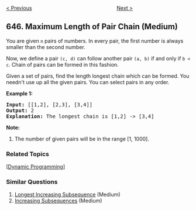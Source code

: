 <!--|This file generated by command(leetcode description); DO NOT EDIT.    |-->
<!--+----------------------------------------------------------------------+-->
<!--|@author    openset <openset.wang@gmail.com>                           |-->
<!--|@link      https://github.com/openset                                 |-->
<!--|@home      https://github.com/openset/leetcode                        |-->
<!--+----------------------------------------------------------------------+-->

[< Previous](https://github.com/openset/leetcode/tree/master/problems/set-mismatch "Set Mismatch")
　　　　　　　　　　　　　　　　
[Next >](https://github.com/openset/leetcode/tree/master/problems/palindromic-substrings "Palindromic Substrings")

## 646. Maximum Length of Pair Chain (Medium)

<p>
You are given <code>n</code> pairs of numbers. In every pair, the first number is always smaller than the second number.
</p>

<p>
Now, we define a pair <code>(c, d)</code> can follow another pair <code>(a, b)</code> if and only if <code>b < c</code>. Chain of pairs can be formed in this fashion. 
</p>

<p>
Given a set of pairs, find the length longest chain which can be formed. You needn't use up all the given pairs. You can select pairs in any order.
</p>


<p><b>Example 1:</b><br />
<pre>
<b>Input:</b> [[1,2], [2,3], [3,4]]
<b>Output:</b> 2
<b>Explanation:</b> The longest chain is [1,2] -> [3,4]
</pre>
</p>

<p><b>Note:</b><br>
<ol>
<li>The number of given pairs will be in the range [1, 1000].</li>
</ol>
</p>

### Related Topics
  [[Dynamic Programming](https://github.com/openset/leetcode/tree/master/tag/dynamic-programming/README.md)]

### Similar Questions
  1. [Longest Increasing Subsequence](https://github.com/openset/leetcode/tree/master/problems/longest-increasing-subsequence) (Medium)
  1. [Increasing Subsequences](https://github.com/openset/leetcode/tree/master/problems/increasing-subsequences) (Medium)
